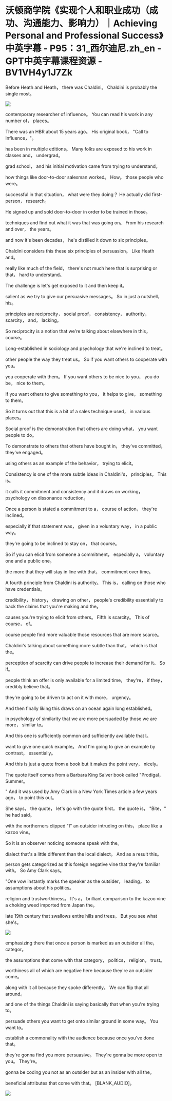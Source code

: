 # 沃顿商学院《实现个人和职业成功（成功、沟通能力、影响力）｜Achieving Personal and Professional Success》中英字幕 - P95：31_西尔迪尼.zh_en - GPT中英字幕课程资源 - BV1VH4y1J7Zk

 Before Heath and Heath， there was Chaldini。 Chaldini is probably the single most。



![](img/245f86ae704f5077ae29493b31bd17b6_1.png)

 contemporary researcher of influence。 You can read his work in any number of， places。

 There was an HBR about 15 years ago。 His original book， "Call to Influence，"。

 has been in multiple editions。 Many folks are exposed to his work in classes and， undergrad。

 grad school， and his initial motivation came from trying to understand。

 how things like door-to-door salesman worked。 How。 those people who were。

 successful in that situation， what were they doing？ He actually did first-person， research。

 He signed up and sold door-to-door in order to be trained in those。

 techniques and find out what it was that was going on。 From his research and over， the years。

 and now it's been decades， he's distilled it down to six principles。

 Chaldini considers this these six principles of persuasion。 Like Heath and。

 really like much of the field， there's not much here that is surprising or that， hard to understand。

 The challenge is let's get exposed to it and then keep it。

 salient as we try to give our persuasive messages。 So in just a nutshell， his。

 principles are reciprocity， social proof， consistency， authority， scarcity， and， lacking。

 So reciprocity is a notion that we're talking about elsewhere in this， course。

 Long-established in sociology and psychology that we're inclined to treat。

 other people the way they treat us。 So if you want others to cooperate with you。

 you cooperate with them。 If you want others to be nice to you， you do be， nice to them。

 If you want others to give something to you， it helps to give， something to them。

 So it turns out that this is a bit of a sales technique used， in various places。

 Social proof is the demonstration that others are doing what， you want people to do。

 To demonstrate to others that others have bought in， they've committed， they've engaged。

 using others as an example of the behavior， trying to elicit。

 Consistency is one of the more subtle ideas in Chaldini's， principles。 This is。

 it calls it commitment and consistency and it draws on working， psychology on dissonance reduction。

 Once a person is stated a commitment to a， course of action， they're inclined。

 especially if that statement was， given in a voluntary way， in a public way。

 they're going to be inclined to stay on， that course。

 So if you can elicit from someone a commitment， especially a， voluntary one and a public one。

 the more that they will stay in line with that， commitment over time。

 A fourth principle from Chaldini is authority。 This is， calling on those who have credentials。

 credibility， history， drawing on other， people's credibility essentially to back the claims that you're making and the。

 causes you're trying to elicit from others。 Fifth is scarcity。 This of course， of。

 course people find more valuable those resources that are more scarce。

 Chaldini's talking about something more subtle than that， which is that the。

 perception of scarcity can drive people to increase their demand for it。 So if。

 people think an offer is only available for a limited time， they're， if they， credibly believe that。

 they're going to be driven to act on it with more， urgency。

 And then finally liking this draws on an ocean again long established。

 in psychology of similarity that we are more persuaded by those we are more， similar to。

 And this one is sufficiently common and sufficiently available that I。

 want to give one quick example。 And I'm going to give an example by contrast， essentially。

 And this is just a quote from a book but it makes the point very， nicely。

 The quote itself comes from a Barbara King Salver book called "Prodigal， Summer。

" And it was used by Amy Clark in a New York Times article a few years ago， to point this out。

 She says， the quote， let's go with the quote first， the quote is， "Bite，" he had said。

 with the northerners clipped "I" an outsider intruding on this， place like a kazoo vine。

 So it is an observer noticing someone speak with the。

 dialect that's a little different than the local dialect。 And as a result this。

 person gets categorized as this foreign negative vine that they're familiar with。 So Amy Clark says。

 "One vow instantly marks the speaker as the outsider， leading， to assumptions about his politics。

 religion and trustworthiness。 It's a， brilliant comparison to the kazoo vine a choking weed imported from Japan the。

 late 19th century that swallows entire hills and trees。 But you see what she's。



![](img/245f86ae704f5077ae29493b31bd17b6_3.png)

 emphasizing there that once a person is marked as an outsider all the， categor。

 the assumptions that come with that category， politics， religion， trust。

worthiness all of which are negative here because they're an outsider come。

 along with it all because they spoke differently。 We can flip that all around。

 and one of the things Chaldini is saying basically that when you're trying to。

 persuade others you want to get onto similar ground in some way。 You want to。

 establish a commonality with the audience because once you've done that。

 they're gonna find you more persuasive。 They're gonna be more open to you。 They're。

 gonna be coding you not as an outsider but as an insider with all the。

 beneficial attributes that come with that。 [BLANK_AUDIO]。



![](img/245f86ae704f5077ae29493b31bd17b6_5.png)